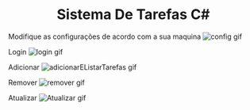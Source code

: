 

<h1 align="center">Sistema De Tarefas C#</h1>


Modifique as configurações de acordo com a sua maquina
![config gif](https://user-images.githubusercontent.com/47755944/95695898-5c72c400-0c0f-11eb-9778-9707e40f513d.gif)


Login
![login gif](https://user-images.githubusercontent.com/47755944/95695997-c3907880-0c0f-11eb-97a7-6daf1437e22d.gif)


Adicionar
![adicionarEListarTarefas gif](https://user-images.githubusercontent.com/47755944/95696014-d0ad6780-0c0f-11eb-9148-a38f851ff108.gif)


Remover
![remover gif](https://user-images.githubusercontent.com/47755944/95696023-d86d0c00-0c0f-11eb-9cad-75afdfc24da1.gif)


Atualizar
![Atualizar gif](https://user-images.githubusercontent.com/47755944/95696474-9cd34180-0c11-11eb-96a5-b5ab1c96d44f.gif)




